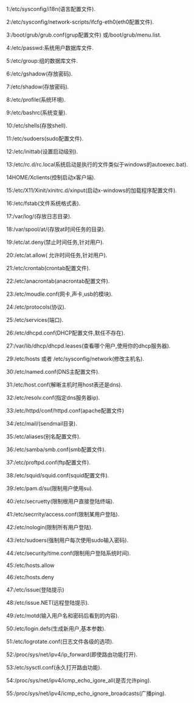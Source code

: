 1:/etc/sysconfig/i18n(语言配置文件).

2:/etc/sysconfig/network-scripts/ifcfg-eth0(eth0配置文件).

3:/boot/grub/grub.conf(grup配置文件) 或/boot/grub/menu.list.

4:/etc/passwd:系统用户数据库文件.

5:/etc/group:组的数据库文件.

6:/etc/gshadow(存放密码).

7:/etc/shadow(存放密码).

8:/etc/profile(系统环境).

9:/etc/bashrc(系统变量).

10:/etc/shells(存放shell).

11:/etc/sudoers(sudo配置文件).

12:/etc/inittab(设置启动级别).

13:/etc/rc.d/rc.local系统启动是执行的文件类似于windows的autoexec.bat).

14HOME/Xclients(控制启动x客户端).

15:/etc/X11/Xinit/xinitrc.d/xinput(启动x-windows的加载程序配置文件).

16:/etc/fstab(文件系统格式表).

17:/var/log/(存放日志目录).

18:/var/spool/at/(存放at时间任务的目录).

19:/etc/at.deny(禁止时间任务,针对用户).

20:/etc/at.allow( 允许时间任务,针对用户).

21:/etc/crontab(crontab配置文件).

22:/etc/anacrontab(anacrontab配置文件).

23:/etc/moudle.conf(网卡,声卡,usb的模块).

24:/etc/protocols(协议).

25:/etc/services(端口).

26:/etc/dhcpd.conf(DHCP配置文件,默任不存在).

27:/var/lib/dhcp/dhcpd.leases(查看哪个用户,使用你的dhcp服务器).

29:/etc/hosts 或者 /etc/sysconfig/network(修改主机名).

30:/etc/named.conf(DNS主配置文件).

31:/etc/host.conf(解晰主机时用host表还是dns).

32:/etc/resolv.conf(指定dns服务器ip).

33:/etc/httpd/conf/httpd.conf(apache配置文件)

34:/etc/mail/(sendmail目录).

35:/etc/aliases(别名配置文件).

36:/etc/samba/smb.conf(smb配置文件).

37:/etc/proftpd.conf(ftp配置文件).

38:/etc/squid/squid.conf(squid配置文件).

39:/etc/pam.d/su(限制用户使用su).

40:/etc/secruetty(限制根用户直接登陆终端).

41:/etc/secrrity/access.conf(限制某用户登陆).

42:/etc/nologin(限制所有用户登陆).

43:/etc/sudoers(强制用户每次使用sudo输入密码).

44:/etc/security/time.conf(限制用户登陆系统时间).

45:/etc/hosts.allow

46:/etc/hosts.deny

47:/etc/issue(登陆提示)

48:/etc/issue.NET(远程登陆提示).

49:/etc/motd(输入用户名和密码后看到的内容).

50:/etc/login.defs(生成新用户,基本参数).

51:/etc/logrotate.conf(日志文件各级的选项).

52:/proc/sys/net/ipv4/ip_forward(即使路由功能打开).

53:/etc/sysctl.conf(永久打开路由功能).

54:/proc/sys/net/ipv4/icmp_echo_igore_all(是否允许ping).

55:/proc/sys/net/ipv4/icmp_echo_ignore_broadcasts(广播ping).